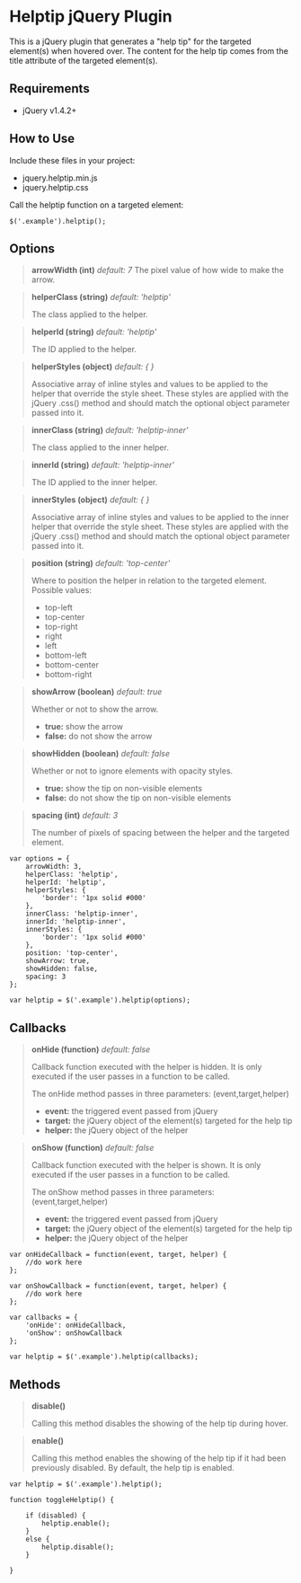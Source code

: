 Helptip jQuery Plugin
=====================

This is a jQuery plugin that generates a "help tip" for the targeted element(s) when hovered over. The content for the help tip comes from the title attribute of the targeted element(s).

Requirements
------------
- jQuery v1.4.2+


How to Use
----------

Include these files in your project:
- jquery.helptip.min.js
- jquery.helptip.css

Call the helptip function on a targeted element: 

    $('.example').helptip();


Options
-------

>**arrowWidth (int)** _default: 7_
The pixel value of how wide to make the arrow.


>**helperClass (string)** _default: 'helptip'_
>
>The class applied to the helper.


>**helperId (string)** _default: 'helptip'_
>
>The ID applied to the helper.


>**helperStyles (object)** _default: { }_
>
>Associative array of inline styles and values to be applied to the helper that override the style sheet. These styles are applied with the jQuery .css() method and should match the optional object parameter passed into it.


>**innerClass (string)** _default: 'helptip-inner'_
>
>The class applied to the inner helper.


>**innerId (string)** _default: 'helptip-inner'_
>
>The ID applied to the inner helper.


>**innerStyles (object)** _default: { }_
>
>Associative array of inline styles and values to be applied to the inner helper that override the style sheet. These styles are applied with the jQuery .css() method and should match the optional object parameter passed into it.


>**position (string)** _default: 'top-center'_
>
>Where to position the helper in relation to the targeted element. Possible values:
>- top-left
>- top-center
>- top-right
>- right
>- left
>- bottom-left
>- bottom-center
>- bottom-right


>**showArrow (boolean)** _default: true_
>
>Whether or not to show the arrow.
>- **true:** show the arrow
>- **false:** do not show the arrow


>**showHidden (boolean)** _default: false_
>
>Whether or not to ignore elements with opacity styles.
>- **true:** show the tip on non-visible elements
>- **false:** do not show the tip on non-visible elements


>**spacing (int)** _default: 3_
>
>The number of pixels of spacing between the helper and the targeted element.


    var options = {
        arrowWidth: 3,
        helperClass: 'helptip',
        helperId: 'helptip',
        helperStyles: {
            'border': '1px solid #000'
        },
        innerClass: 'helptip-inner',
        innerId: 'helptip-inner',
        innerStyles: {
            'border': '1px solid #000'            
        },
        position: 'top-center',
        showArrow: true,
        showHidden: false,
        spacing: 3        
    };
    
    var helptip = $('.example').helptip(options);


Callbacks
---------

>**onHide (function)** _default: false_
>
>Callback function executed with the helper is hidden. It is only executed if the user passes in a function to be called.
>
>The onHide method passes in three parameters: (event,target,helper)
>- **event:** the triggered event passed from jQuery
>- **target:** the jQuery object of the element(s) targeted for the help tip
>- **helper:** the jQuery object of the helper


>**onShow (function)** _default: false_
>
>Callback function executed with the helper is shown. It is only executed if the user passes in a function to be called.
>
>The onShow method passes in three parameters: (event,target,helper)
>- **event:** the triggered event passed from jQuery
>- **target:** the jQuery object of the element(s) targeted for the help tip
>- **helper:** the jQuery object of the helper

    var onHideCallback = function(event, target, helper) {
        //do work here
    };
    
    var onShowCallback = function(event, target, helper) {
        //do work here
    };
    
    var callbacks = {
        'onHide': onHideCallback,
        'onShow': onShowCallback
    };
    
    var helptip = $('.example').helptip(callbacks);


Methods
-------

>**disable()**
>
>Calling this method disables the showing of the help tip during hover.


>**enable()**
>
>Calling this method enables the showing of the help tip if it had been previously disabled. By default, the help tip is enabled.


    var helptip = $('.example').helptip();
    
    function toggleHelptip() {
    
        if (disabled) {
            helptip.enable();
        }
        else {
            helptip.disable();
        }
    
    }
